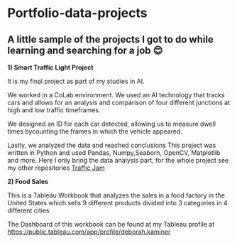 # Portfolio-data-projects

## A little sample of the projects I got to do while learning and searching for a job 😊

**1) Smart Traffic Light Project**

It is my final project as part of my studies in AI.

We worked in a CoLab environment. We used an AI technology that tracks cars and allows for an analysis and comparison of four different junctions at high and low traffic timeframes. 

We designed an ID for each car detected, allowing us to measure dwell times bycounting the frames in which the vehicle appeared. 

Lastly, we analyzed the data and reached conclusions
This project was written in Python and used Pandas, Numpy,Seaborn, OpenCV, Matplotlib and more. Here I only bring the data analysis part, for the whole project see my other repositories
[Traffic Jam](https://github.com/debbykam/traffic-jam)

**2) Food Sales**

This is a Tableau Workbook that analyzes the sales in a food factory in the United States which sells 9 different products divided into 3 categories in 4 different cities

The Dashboard of this workbook can be found at my Tableau profile at https://public.tableau.com/app/profile/deborah.kaminer



